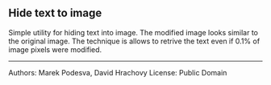## Hide text to image

Simple utility for hiding text into image. The modified image looks similar to the original image. The technique is allows to retrive the text even if 0.1% of image pixels were modified. 

***

Authors: Marek Podesva, David Hrachovy
License: Public Domain
